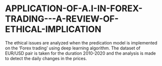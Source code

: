 # APPLICATION-OF-A.I-IN-FOREX-TRADING---A-REVIEW-OF-ETHICAL-IMPLICATION
The ethical issues are analyzed when the predication model is implemented on the ‘Forex trading’ using deep learning algorithm. The dataset of EUR/USD pair is taken for the duration 2010-2020 and the analysis is made to detect the daily changes in the prices.
